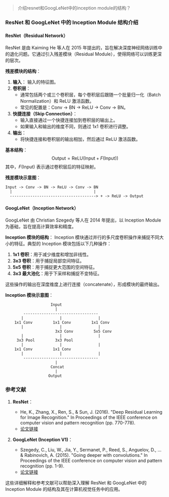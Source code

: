 > 介绍resnet和GoogLeNet中的inception module的结构？


### ResNet 和 GoogLeNet 中的 Inception Module 结构介绍

#### ResNet（Residual Network）

ResNet 是由 Kaiming He 等人在 2015 年提出的，旨在解决深度神经网络训练中的退化问题。它通过引入残差模块（Residual Module），使得网络可以训练更深的层次。

**残差模块的结构**：
1. **输入**： 输入的特征图。
2. **卷积层**：
   - 通常包括两个或三个卷积层，每个卷积层后跟随一个批量归一化（Batch Normalization）和 ReLU 激活函数。
   - 常见的配置是：Conv -> BN -> ReLU -> Conv -> BN。
3. **快捷连接（Skip Connection）**：
   - 输入直接通过一个快捷连接加到卷积层的输出上。
   - 如果输入和输出的维度不同，则通过 1x1 卷积进行调整。
4. **输出**：
   - 将快捷连接和卷积层的输出相加，然后通过 ReLU 激活函数。

**基本结构**：
$$ \text{Output} = \text{ReLU}(\text{Input} + F(\text{Input})) $$
其中，$F(\text{Input})$ 表示通过卷积层后的特征映射。

**残差模块示意图**：

```
Input -> Conv -> BN -> ReLU -> Conv -> BN
  |                                    |
  --------------------------------------> + -> ReLU -> Output
```

#### GoogLeNet（Inception Network）

GoogLeNet 由 Christian Szegedy 等人在 2014 年提出，以 Inception Module 为基础，旨在提高计算效率和精度。

**Inception 模块的结构**：
Inception 模块通过并行的多尺度卷积操作来捕捉不同大小的特征。典型的 Inception 模块包括以下几种操作：

1. **1x1 卷积**：用于减少维度和增加非线性。
2. **3x3 卷积**：用于捕捉局部空间特征。
3. **5x5 卷积**：用于捕捉更大范围的空间特征。
4. **3x3 最大池化**：用于下采样和捕捉不变特征。

这些操作的输出在深度维度上进行连接（concatenate），形成模块的最终输出。

**Inception 模块示意图**：

```
                    Input
                      |
        ---------------------------------
       |                |                |
    1x1 Conv         1x1 Conv         1x1 Conv
       |                |                |
                      3x3 Conv         5x5 Conv
       |                |                |
     3x3 Pool         3x3 Pool
       |                |                |
    1x1 Conv         1x1 Conv
       |                |                |
        ---------------------------------
                      |
                    Concat
                      |
                   Output
```

### 参考文献

1. **ResNet**：
   - He, K., Zhang, X., Ren, S., & Sun, J. (2016). "Deep Residual Learning for Image Recognition." In Proceedings of the IEEE conference on computer vision and pattern recognition (pp. 770-778).
   - [论文链接](https://arxiv.org/abs/1512.03385)

2. **GoogLeNet (Inception V1)**：
   - Szegedy, C., Liu, W., Jia, Y., Sermanet, P., Reed, S., Anguelov, D., ... & Rabinovich, A. (2015). "Going deeper with convolutions." In Proceedings of the IEEE conference on computer vision and pattern recognition (pp. 1-9).
   - [论文链接](https://arxiv.org/abs/1409.4842)

这些详细解释和参考文献可以帮助深入理解 ResNet 和 GoogLeNet 中的 Inception Module 的结构及其在计算机视觉任务中的应用。